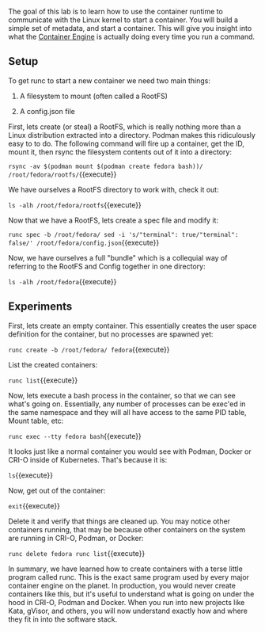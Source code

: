 The goal of this lab is to learn how to use the container runtime to communicate with the Linux kernel to start a container. You will build a simple set of metadata, and start a container. This will give you insight into what the [Container Engine](https://developers.redhat.com/blog/2018/02/22/container-terminology-practical-introduction/#h.6yt1ex5wfo3l) is actually doing every time you run a command.

## Setup

To get runc to start a new container we need two main things:

1. A filesystem to mount (often called a RootFS)

2. A config.json file

First, lets create (or steal) a RootFS, which is really nothing more than a Linux distribution extracted into a directory. Podman makes this ridiculously easy to to do. The following command will fire up a container, get the ID, mount it, then rsync the filesystem contents out of it into a directory:

``rsync -av $(podman mount $(podman create fedora bash))/ /root/fedora/rootfs/``{{execute}}

We have ourselves a RootFS directory to work with, check it out:

``ls -alh /root/fedora/rootfs``{{execute}}

Now that we have a RootFS, lets create a spec file and modify it:

``runc spec -b /root/fedora/
sed -i 's/"terminal": true/"terminal": false/' /root/fedora/config.json``{{execute}}

Now, we have ourselves a full "bundle" which is a collequial way of referring to the RootFS and Config together in one directory:

``ls -alh /root/fedora``{{execute}}

## Experiments

First, lets create an empty container. This essentially creates the user space definition for the container, but no processes are spawned yet:

``runc create -b /root/fedora/ fedora``{{execute}}

List the created containers:

``runc list``{{execute}}

Now, lets execute a bash process in the container, so that we can see what's going on. Essentially, any number of processes can be exec'ed in the same namespace and they will all have access to the same PID table, Mount table, etc:

``runc exec --tty fedora bash``{{execute}}

It looks just like a normal container you would see with Podman, Docker or CRI-O inside of Kubernetes. That's because it is:

``ls``{{execute}}

Now, get out of the container:

``exit``{{execute}}

Delete it and verify that things are cleaned up. You may notice other containers running, that may be because other containers on the system are running in CRI-O, Podman, or Docker:

``runc delete fedora
runc list``{{execute}}

In summary, we have learned how to create containers with a terse little program called runc. This is the exact same program used by every major container engine on the planet. In production, you would never create containers like this, but it's useful to understand what is going on under the hood in CRI-O, Podman and Docker. When you run into new projects like Kata, gVisor, and others, you will now understand exactly how and where they fit in into the software stack.
